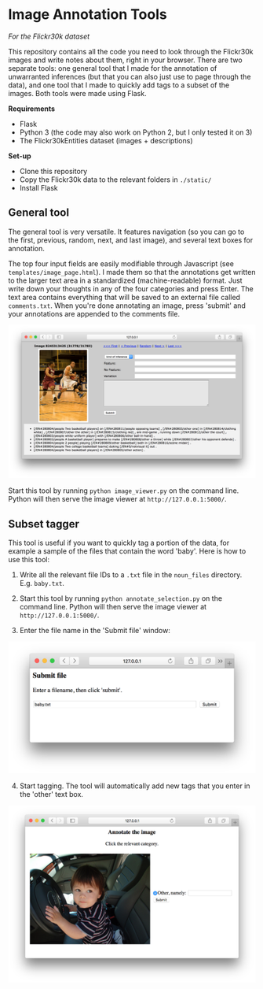 # Image Annotation Tools
*For the Flickr30k dataset*

This repository contains all the code you need to look through the
Flickr30k images and write notes about them, right in your browser.
There are two separate tools: one general tool that I made for the annotation of unwarranted inferences (but that you can also just use to page through the data), and one tool that I made to quickly add tags to a subset of the images. Both tools were made using Flask.

**Requirements**

* Flask
* Python 3 (the code may also work on Python 2, but I only tested it on 3)
* The Flickr30kEntities dataset (images + descriptions)

**Set-up**

* Clone this repository
* Copy the Flickr30k data to the relevant folders in `./static/`
* Install Flask

## General tool
The general tool is very versatile. It features navigation (so you can go to the first, previous, random, next, and last image), and several text boxes for annotation.

The top four input fields are easily modifiable through Javascript (see `templates/image_page.html`). I made them so that the annotations get written to the larger text area in a standardized (machine-readable) format. Just write down your thoughts in any of the four categories and press Enter. The text area contains everything that will be saved to an external file called `comments.txt`. When you're done annotating an image, press 'submit' and your annotations are appended to the comments file.

<img src="screenshots/image_viewer.png" alt="Screenshot of the image viewer tool">

Start this tool by running `python image_viewer.py` on the command line. Python will then serve the image viewer at `http://127.0.0.1:5000/`.

## Subset tagger
This tool is useful if you want to quickly tag a portion of the data, for example a sample of the files that contain the word 'baby'. Here is how to use this tool:

1. Write all the relevant file IDs to a `.txt` file in the `noun_files` directory. E.g. `baby.txt`.

2. Start this tool by running `python annotate_selection.py` on the command line. Python will then serve the image viewer at `http://127.0.0.1:5000/`.

3. Enter the file name in the 'Submit file' window:
<img src="screenshots/annotate_selection1.png" alt="Screenshot of the subset annotation tool">

4. Start tagging. The tool will automatically add new tags that you enter in the 'other' text box.
<img src="screenshots/annotate_selection2.png" alt="Screenshot of the subset annotation tool">
